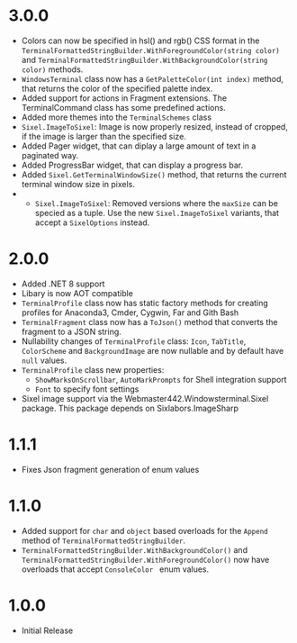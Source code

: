 # 3.0.0
 - Colors can now be specified in hsl() and rgb() CSS format in the `TerminalFormattedStringBuilder.WithForegroundColor(string color)` and `TerminalFormattedStringBuilder.WithBackgroundColor(string color)` methods.
 - `WindowsTerminal` class now has a `GetPaletteColor(int index)` method, that returns the color of the specified palette index.
 - Added support for actions in Fragment extensions. The TerminalCommand class has some predefined actions.
- Added more themes into the `TerminalSchemes` class
- `Sixel.ImageToSixel`: Image is now properly resized, instead of cropped, if the image is larger than the specified size.
- Added Pager widget, that can diplay a large amount of text in a paginated way.
- Added ProgressBar widget, that can display a progress bar.
- Added `Sixel.GetTerminalWindowSize()` method, that returns the current terminal window size in pixels.
- - `Sixel.ImageToSixel`: Removed versions where the `maxSize` can be specied as a tuple. Use the new `Sixel.ImageToSixel` variants, that accept a `SixelOptions` instead.

# 2.0.0

- Added .NET 8 support
- Libary is now AOT compatible
- `TerminalProfile` class now has static factory methods for creating profiles for Anaconda3, Cmder, Cygwin, Far and Gith Bash
- `TerminalFragment` class now has a `ToJson()` method that converts the fragment to a JSON string.
- Nullability changes of `TerminalProfile` class: `Icon`, `TabTitle`, `ColorScheme` and `BackgroundImage` are now nullable and by default have `null` values.
- `TerminalProfile` class new properties:
    - `ShowMarksOnScrollbar`, `AutoMarkPrompts` for Shell integration support
    - `Font` to specify font settings
- Sixel image support via the Webmaster442.Windowsterminal.Sixel package. This package depends on Sixlabors.ImageSharp

# 1.1.1

- Fixes Json fragment generation of enum values

# 1.1.0

- Added support for `char` and `object` based overloads for the `Append` method of `TerminalFormattedStringBuilder`.
- `TerminalFormattedStringBuilder.WithBackgroundColor()` and `TerminalFormattedStringBuilder.WithForegroundColor()` now have overloads that accept `ConsoleColor ` enum values.

# 1.0.0

- Initial Release